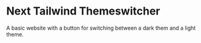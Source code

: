 # Next Tailwind Themeswitcher

A basic website with a button for switching between a dark them and a light theme.
